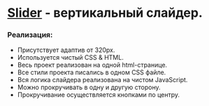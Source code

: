 # [Slider](https://eugene-gif.github.io/slider/) - вертикальный слайдер.


<h3>Реализация:</h3>

- Присутствует адаптив от 320px.
- Используется чистый CSS & HTML.
- Весь проект реализован на одной html-странице.
- Все стили проекта писались в одном CSS файле.
- Вся логика слайдера реализована на чистом JavaScript.
- Можно прокручивать в одну и другую сторону.
- Прокручивание осуществляется кнопками по центру.
